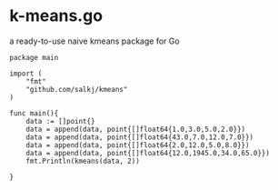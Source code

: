 # k-means.go
a ready-to-use naive kmeans package for Go


```
package main

import (
	"fmt"
	"github.com/salkj/kmeans"
)

func main(){
	data := []point{}
	data = append(data, point{[]float64{1.0,3.0,5.0,2.0}})
	data = append(data, point{[]float64{43.0,7.0,12.0,7.0}})
	data = append(data, point{[]float64{2.0,12.0,5.0,8.0}})
	data = append(data, point{[]float64{12.0,1945.0,34.0,65.0}})
	fmt.Println(kmeans(data, 2))
	
}
```
